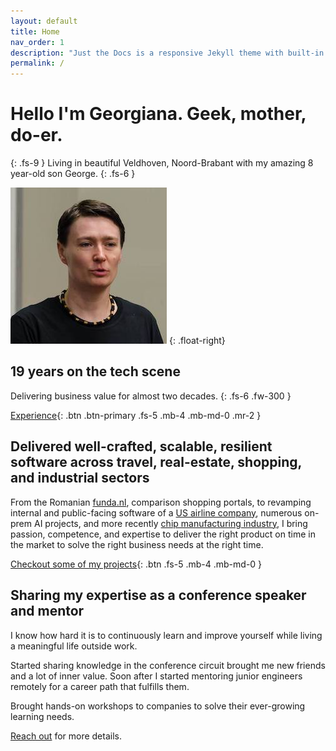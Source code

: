 ```yaml
---
layout: default
title: Home
nav_order: 1
description: "Just the Docs is a responsive Jekyll theme with built-in search that is easily customizable and hosted on GitHub Pages."
permalink: /
---
```


# Hello I'm Georgiana. Geek, mother, do-er.
{: .fs-9 }
Living in beautiful Veldhoven, Noord-Brabant with my amazing 8 year-old son George.
{: .fs-6 }

![georgiana-in-nashville](/assets/images/georgiana-in-nashville.jpg)
{: .float-right}


## 19 years on the tech scene
Delivering business value for almost two decades.
{: .fs-6 .fw-300 }

[Experience](/cv){: .btn .btn-primary .fs-5 .mb-4 .mb-md-0 .mr-2 }

## Delivered well-crafted, scalable, resilient software across travel, real-estate, shopping, and industrial sectors

From the Romanian [funda.nl](www.funda.nl), comparison shopping portals, to revamping internal and public-facing software of a [US airline company](www.allegiant.com), numerous on-prem AI projects, and more recently [chip manufacturing industry](www.asml.com), I bring passion, competence, and expertise to deliver the right product on time in the market to solve the right business needs at the right time.

[Checkout some of my projects](/projects){: .btn .fs-5 .mb-4 .mb-md-0 }

## Sharing my expertise as a conference speaker and mentor

I know how hard it is to continuously learn and improve yourself while living a meaningful life outside work.

Started sharing knowledge in the conference circuit brought me new friends and a lot of inner value. Soon after I started mentoring junior engineers remotely for a career path that fulfills them.

Brought hands-on workshops to companies to solve their ever-growing learning needs.

[Reach out](/contact) for more details.

<!-- {% highlight python %}
x = [i for i in rand(5. 9)]
{% endhighlight %} -->
